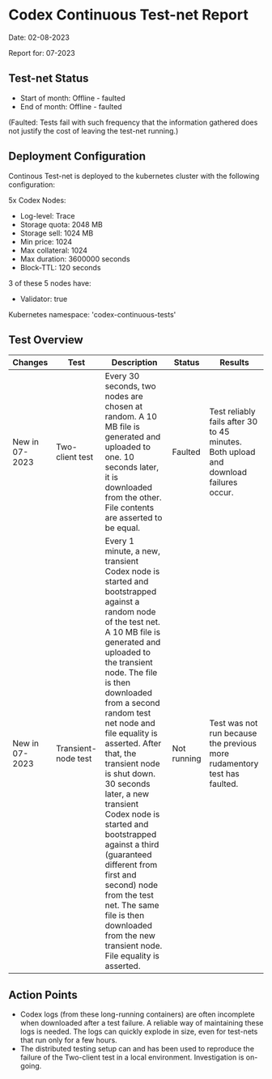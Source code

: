 # Codex Continuous Test-net Report
Date: 02-08-2023

Report for: 07-2023


## Test-net Status
- Start of month: Offline - faulted
- End of month: Offline - faulted

(Faulted: Tests fail with such frequency that the information gathered does not justify the cost of leaving the test-net running.)

## Deployment Configuration
Continous Test-net is deployed to the kubernetes cluster with the following configuration:

5x Codex Nodes:
- Log-level: Trace
- Storage quota: 2048 MB
- Storage sell: 1024 MB
- Min price: 1024
- Max collateral: 1024
- Max duration: 3600000 seconds
- Block-TTL: 120 seconds

3 of these 5 nodes have:
- Validator: true

Kubernetes namespace: 'codex-continuous-tests'

## Test Overview
| Changes        | Test                | Description                                                                                                                                                                                                                                                                                                                                                                                                                                                                                                                                                                    | Status      | Results                                                                              |
|----------------|---------------------|--------------------------------------------------------------------------------------------------------------------------------------------------------------------------------------------------------------------------------------------------------------------------------------------------------------------------------------------------------------------------------------------------------------------------------------------------------------------------------------------------------------------------------------------------------------------------------|-------------|--------------------------------------------------------------------------------------|
| New in 07-2023 | Two-client test     | Every 30 seconds, two nodes are chosen at random. A 10 MB file is generated and uploaded to one. 10 seconds later, it is downloaded from the other. File contents are asserted to be equal.                                                                                                                                                                                                                                                                                                                                                                                    | Faulted     | Test reliably fails after 30 to 45 minutes. Both upload and download failures occur. |
| New in 07-2023 | Transient-node test | Every 1 minute, a new, transient Codex node is started and bootstrapped against a random node of the test net. A 10 MB file is generated and uploaded to the transient node. The file is then downloaded from a second random test net node and file equality is asserted. After that, the transient node is shut down. 30 seconds later, a new transient Codex node is started and bootstrapped against a third (guaranteed different from first and second) node from the test net. The same file is then downloaded from the new transient node. File equality is asserted. | Not running | Test was not run because the previous more rudamentory test has faulted.             |

## Action Points
- Codex logs (from these long-running containers) are often incomplete when downloaded after a test failure. A reliable way of maintaining these logs is needed. The logs can quickly explode in size, even for test-nets that run only for a few hours.
- The distributed testing setup can and has been used to reproduce the failure of the Two-client test in a local environment. Investigation is on-going.